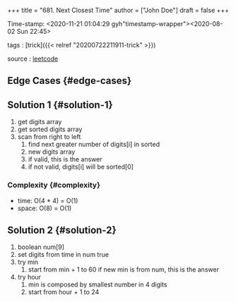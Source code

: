 +++
title = "681. Next Closest Time"
author = ["John Doe"]
draft = false
+++

Time-stamp: <2020-11-21 01:04:29 gyh"timestamp-wrapper"><span class="timestamp">&lt;2020-08-02 Sun 22:45&gt;</span></span>

tags
: [trick]({{< relref "20200722211911-trick" >}})

source
: [leetcode](https://leetcode.com/problems/next-closest-time/)


## Edge Cases {#edge-cases}


## Solution 1 {#solution-1}

1.  get digits array
2.  get sorted digits array
3.  scan from right to left
    1.  find next greater number of digits[i] in sorted
    2.  new digits array
    3.  if valid, this is the answer
    4.  if not valid, digits[i] will be sorted[0]


### Complexity {#complexity}

-   time: O(4 \* 4) = O(1)
-   space: O(8) = O(1)


## Solution 2 {#solution-2}

1.  boolean num[9]
2.  set digits from time in num true
3.  try min
    1.  start from min + 1 to 60
        if new min is from num, this is the answer
4.  try hour
    1.  min is composed by smallest number in 4 digits
    2.  start from hour + 1 to 24
